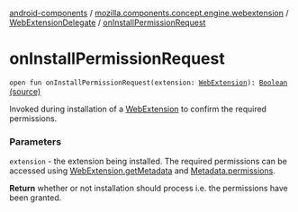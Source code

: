 [android-components](../../index.md) / [mozilla.components.concept.engine.webextension](../index.md) / [WebExtensionDelegate](index.md) / [onInstallPermissionRequest](./on-install-permission-request.md)

# onInstallPermissionRequest

`open fun onInstallPermissionRequest(extension: `[`WebExtension`](../-web-extension/index.md)`): `[`Boolean`](https://kotlinlang.org/api/latest/jvm/stdlib/kotlin/-boolean/index.html) [(source)](https://github.com/mozilla-mobile/android-components/blob/master/components/concept/engine/src/main/java/mozilla/components/concept/engine/webextension/WebExtensionDelegate.kt#L108)

Invoked during installation of a [WebExtension](../-web-extension/index.md) to confirm the required permissions.

### Parameters

`extension` - the extension being installed. The required permissions can be
accessed using [WebExtension.getMetadata](../-web-extension/get-metadata.md) and [Metadata.permissions](../-metadata/permissions.md).

**Return**
whether or not installation should process i.e. the permissions have been
granted.

